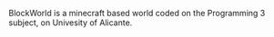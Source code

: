 BlockWorld is a minecraft based world coded on the Programming 3 subject, on Univesity of Alicante.


